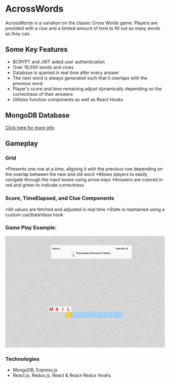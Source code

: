 # AcrossWords
AcrossWords is a variation on the classic Cross Words game. Players are provided with a clue and a limited amount of time to fill out as many words as they can.

## Some Key Features
* BCRYPT and JWT aided user authentication
* Over 16,000 words and clues
* Database is queried in real time after every answer
* The next word is always generated such that it overlaps with the previous word 
* Player's score and time remaining adjust dynamically depending on the correctness of their answers
* Utilizes function components as well as React Hooks

## MongoDB Database
<!-- use ### for subsections within the MongoDB Databse section -->
<!--  -->
[Click here for more info](https://github.com/jacobprall/CrossWords/blob/f36ec37313de785ceb7e6a9bc92948aef588bf17/routes/api/route_helpers/game/patch/getNextWord.js#L48)
## Gameplay 

### Grid
*Presents one row at a time, aligning it with the previous row depending on the overlap between the new and old word
*Allows players to easily navigate through the input boxes using arrow keys
*Answers are colored in red and green to indicate correctness 

### Score, TimeElapsed, and Clue Components
*All values are fetched and adjusted in real time
*State is mantained using a custom useStateValue hook

<!-- if you want to add a gif, use the format below -->
<!-- ![name_of_gif](source of gif) -->
<!-- I added an images folder, add the gifs there. -->
<!-- example: -->
### Game Play Example: 
![game_play_gif](frontend/images/game_play_gif.gif)

### Technologies 

* MongoDB, Express.js
* React.js, Redux.js, React & React-Redux Hooks 
